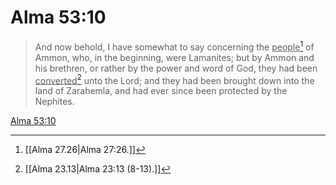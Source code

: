 # Alma 53:10

> And now behold, I have somewhat to say concerning the <u>people</u>[^a] of Ammon, who, in the beginning, were Lamanites; but by Ammon and his brethren, or rather by the power and word of God, they had been <u>converted</u>[^b] unto the Lord; and they had been brought down into the land of Zarahemla, and had ever since been protected by the Nephites.

[Alma 53:10](https://www.churchofjesuschrist.org/study/scriptures/bofm/alma/53?lang=eng&id=p10#p10)


[^a]: [[Alma 27.26|Alma 27:26.]]
[^b]: [[Alma 23.13|Alma 23:13 (8-13).]]
